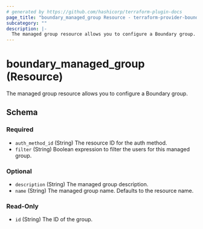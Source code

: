 ```yaml
---
# generated by https://github.com/hashicorp/terraform-plugin-docs
page_title: "boundary_managed_group Resource - terraform-provider-boundary"
subcategory: ""
description: |-
  The managed group resource allows you to configure a Boundary group.
---
```


# boundary_managed_group (Resource)

The managed group resource allows you to configure a Boundary group.



<!-- schema generated by tfplugindocs -->
## Schema

### Required

- `auth_method_id` (String) The resource ID for the auth method.
- `filter` (String) Boolean expression to filter the users for this managed group.

### Optional

- `description` (String) The managed group description.
- `name` (String) The managed group name. Defaults to the resource name.

### Read-Only

- `id` (String) The ID of the group.
